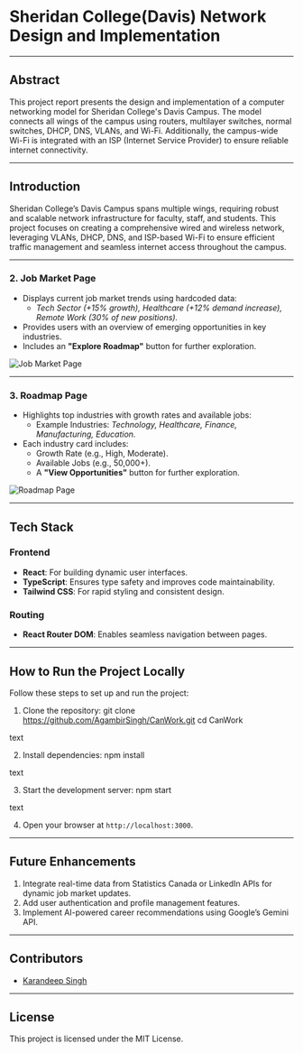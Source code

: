 # **Sheridan College(Davis) Network Design and Implementation**

---

## **Abstract**

This project report presents the design and implementation of a computer networking model for Sheridan College's Davis Campus. The model connects all wings of the campus using routers, multilayer switches, normal switches, DHCP, DNS, VLANs, and Wi-Fi. Additionally, the campus-wide Wi-Fi is integrated with an ISP (Internet Service Provider) to ensure reliable internet connectivity.

---

## **Introduction**

Sheridan College’s Davis Campus spans multiple wings, requiring robust and scalable network infrastructure for faculty, staff, and students. This project focuses on creating a comprehensive wired and wireless network, leveraging VLANs, DHCP, DNS, and ISP-based Wi-Fi to ensure efficient traffic management and seamless internet access throughout the campus.

---

### **2. Job Market Page**
- Displays current job market trends using hardcoded data:
  - *Tech Sector (+15% growth), Healthcare (+12% demand increase), Remote Work (30% of new positions).*
- Provides users with an overview of emerging opportunities in key industries.
- Includes an **"Explore Roadmap"** button for further exploration.

![Job Market Page](https://pplx-res.cloudinary.com/image/upload/v1740305764/user_uploads/KYGJLkmvTzahKNb/Screenshot-2025-02-23-051506.jpg)

---

### **3. Roadmap Page**
- Highlights top industries with growth rates and available jobs:
  - Example Industries: *Technology, Healthcare, Finance, Manufacturing, Education.*
- Each industry card includes:
  - Growth Rate (e.g., High, Moderate).
  - Available Jobs (e.g., 50,000+).
  - A **"View Opportunities"** button for further exploration.

![Roadmap Page](https://pplx-res.cloudinary.com/image/upload/v1740305739/user_uploads/qcYYrQOKfgsiLRQ/image_2025-02-23_051538106.jpg)

---

## **Tech Stack**

### **Frontend**
- **React**: For building dynamic user interfaces.
- **TypeScript**: Ensures type safety and improves code maintainability.
- **Tailwind CSS**: For rapid styling and consistent design.

### **Routing**
- **React Router DOM**: Enables seamless navigation between pages.

---

## **How to Run the Project Locally**

Follow these steps to set up and run the project:

1. Clone the repository:
git clone https://github.com/AgambirSingh/CanWork.git
cd CanWork

text

2. Install dependencies:
npm install

text

3. Start the development server:
npm start

text

4. Open your browser at `http://localhost:3000`.

---

## **Future Enhancements**

1. Integrate real-time data from Statistics Canada or LinkedIn APIs for dynamic job market updates.
2. Add user authentication and profile management features.
3. Implement AI-powered career recommendations using Google’s Gemini API.

---

## **Contributors**
- [Karandeep Singh](https://github.com/Karan-cy)

---

## **License**
This project is licensed under the MIT License.
